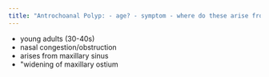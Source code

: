 ```yaml
---
title: "Antrochoanal Polyp: - age? - symptom - where do these arise from? - buzzword"
---
```

- young adults (30-40s)
- nasal congestion/obstruction
- arises from maxillary sinus
- &quot;widening of maxillary ostium

